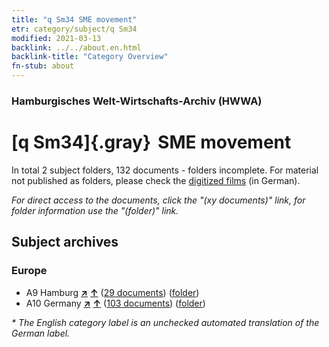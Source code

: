 ```yaml
---
title: "q Sm34 SME movement"
etr: category/subject/q Sm34
modified: 2021-03-13
backlink: ../../about.en.html
backlink-title: "Category Overview"
fn-stub: about
---
```


### Hamburgisches Welt-Wirtschafts-Archiv (HWWA)
# [q Sm34]{.gray}&#8201; SME movement&#160; 





In total 2 subject folders, 132 documents - folders incomplete.
For material not published as folders, please check the [digitized films](/film/h1_sh) (in German).

_For direct access to the documents, click the "(xy documents)" link, for folder information use the "(folder)" link._

## Subject archives



### Europe

- A9 Hamburg [**&nearr;**](../../../geo/i/140905/about.en.html "Hamburg (all folders)") [**&uarr;**](../../../geo/about.en.html#A9 "Country category system") (<a href="https://pm20.zbw.eu/dfgview/sh/140905,145986" title="about: Hamburg : SME movement" target="_blank">29 documents</a>) ([folder](http://purl.org/pressemappe20/folder/sh/140905,145986))
- A10 Germany [**&nearr;**](../../../geo/i/126128/about.en.html "Germany (all folders)") [**&uarr;**](../../../geo/about.en.html#A10 "Country category system") (<a href="https://pm20.zbw.eu/dfgview/sh/126128,145986" title="about: Germany : SME movement" target="_blank">103 documents</a>) ([folder](http://purl.org/pressemappe20/folder/sh/126128,145986))


_* The English category label is an unchecked automated translation of the German label._

